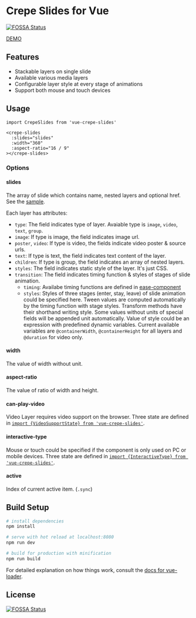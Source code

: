 # Crepe Slides for Vue
[![FOSSA Status](https://app.fossa.io/api/projects/git%2Bgithub.com%2F599316527%2Fvue-crepe-slides.svg?type=shield)](https://app.fossa.io/projects/git%2Bgithub.com%2F599316527%2Fvue-crepe-slides?ref=badge_shield)


[DEMO](https://599316527.github.io/vue-crepe-slides/)

## Features

* Stackable layers on single slide
* Available various media layers
* Configurable layer style at every stage of animations
* Support both mouse and touch devices

## Usage

```vue
import CrepeSlides from 'vue-crepe-slides'

<crepe-slides
  :slides="slides"
  :width="360"
  :aspect-ratio="16 / 9"
></crepe-slides>
```

### Options

#### slides

The array of slide which contains name, nested layers and optional href. See the [sample](demo/slides.json).

Each layer has attributes:
* `type`: The field indicates type of layer. Avaiable type is `image`, `video`, `text`, `group`.
* `image`: If type is image, the field indicates image url.
* `poster`, `video`: If type is video, the fields indicate video poster & source urls.
* `text`: If type is text, the field indicates text content of the layer.
* `children`: If type is group, the field indicates an array of nested layers.
* `styles`: The field indicates static style of the layer. It's just CSS.
* `transition`: The field indicates timing function & styles of stages of slide animation.
  - `timing`: Availabe timing functions are defined in [ease-component](https://www.npmjs.com/package/ease-component)
  - `styles`: Styles of three stages (enter, stay, leave) of slide animation could be specified here. Tween values are computed automatically by the timing function with stage styles. Transform methods have their shorthand writing style. Some values without units of special fields will be appended unit automatically. Value of style could be an expression with predefined dynamic variables. Current available variables are `@containerWidth`, `@containerHeight` for all layers and `@duration` for video only.

#### width

The value of width without unit.

#### aspect-ratio

The value of ratio of width and height.

#### can-play-video

Video Layer requires video support on the browser. Three state are defined in [`import {VideoSupportState} from 'vue-crepe-slides'`](lib/video-support-state.js).

#### interactive-type

Mouse or touch could be specified if the component is only used on PC or mobile devices. Three state are defined in [`import {InteractiveType} from 'vue-crepe-slides'`](lib/interactive-type.js).

#### active

Index of current active item. (`.sync`)

## Build Setup

``` bash
# install dependencies
npm install

# serve with hot reload at localhost:8080
npm run dev

# build for production with minification
npm run build
```

For detailed explanation on how things work, consult the [docs for vue-loader](http://vuejs.github.io/vue-loader).


## License
[![FOSSA Status](https://app.fossa.io/api/projects/git%2Bgithub.com%2F599316527%2Fvue-crepe-slides.svg?type=large)](https://app.fossa.io/projects/git%2Bgithub.com%2F599316527%2Fvue-crepe-slides?ref=badge_large)